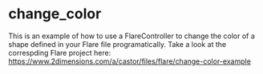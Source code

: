 # change_color

This is an example of how to use a FlareController to change the color of a shape defined in your Flare file programatically. Take a look at the correspding Flare project here:
https://www.2dimensions.com/a/castor/files/flare/change-color-example
